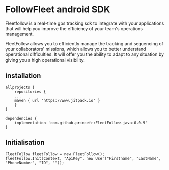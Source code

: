 # FollowFleet android SDK


Fleetfollow is a real-time gps tracking sdk to integrate with your applications that will help you improve the efficiency of your team's operations management.

FleetFollow allows you to efficiently manage the tracking and sequencing of your collaborators' missions, which allows you to better understand operational difficulties. It will offer you the ability to adapt to any situation by giving you a high operational visibility.


## installation 


```
allprojects {
    repositories {
    ...
    maven { url 'https://www.jitpack.io' }
    }
}
```



```
dependencies {
    implementation 'com.github.princefr:FleetFollow-java:0.0.9'
}

```


## Initialisation


```
FleetFollow fleetFollow = new FleetFollow();
fleetFollow.Init(Context, "ApiKey", new User("Firstname", "LastName", "PhoneNumber", "ID", ""));
```
